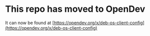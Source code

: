 # This repo has moved to OpenDev

It can now be found at [https://opendev.org/x/deb-os-client-config](https://opendev.org/x/deb-os-client-config)
